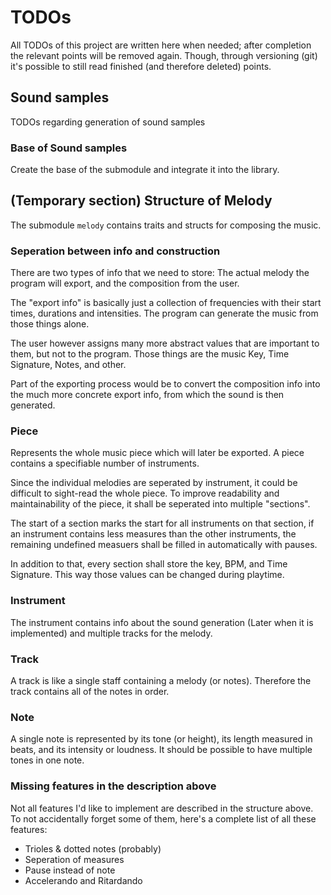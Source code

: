 # TODOs

All TODOs of this project are written here when needed; after completion the
relevant points will be removed again. Though, through versioning (git) it's
possible to still read finished (and therefore deleted) points.

## Sound samples

TODOs regarding generation of sound samples

### Base of Sound samples

Create the base of the submodule and integrate it into the library.

## (Temporary section) Structure of Melody

The submodule `melody` contains traits and structs for composing the music.

### Seperation between info and construction

There are two types of info that we need to store: The actual melody the program
will export, and the composition from the user.

The "export info" is basically just a collection of frequencies with their
start times, durations and intensities. The program can generate the music from
those things alone.

The user however assigns many more abstract values that are important to them,
but not to the program. Those things are the music Key, Time Signature, Notes,
and other.

Part of the exporting process would be to convert the composition info into
the much more concrete export info, from which the sound is then generated.

### Piece

Represents the whole music piece which will later be exported. A piece contains
a specifiable number of instruments.

Since the individual melodies are seperated by instrument, it could be difficult
to sight-read the whole piece. To improve readability and maintainability of
the piece, it shall be seperated into multiple "sections".

The start of a section marks the start for all instruments on that section,
if an instrument contains less measures than the other instruments, the
remaining undefined measuers shall be filled in automatically with pauses.

In addition to that, every section shall store the key, BPM, and Time Signature.
This way those values can be changed during playtime.

### Instrument

The instrument contains info about the sound generation (Later when it is
implemented) and multiple tracks for the melody.

### Track

A track is like a single staff containing a melody (or notes). Therefore the
track contains all of the notes in order.

### Note

A single note is represented by its tone (or height), its length measured
in beats, and its intensity or loudness. It should be possible to have multiple
tones in one note.

### Missing features in the description above

Not all features I'd like to implement are described in the structure above.
To not accidentally forget some of them, here's a complete list of all these
features:

- Trioles & dotted notes (probably)
- Seperation of measures
- Pause instead of note
- Accelerando and Ritardando
